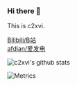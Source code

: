 ### Hi there 👋

This is c2xvi.

[Bilibili/B站](https://space.bilibili.com/642473841)
<br>
[afdian/爱发电](https://afdian.net/@c2xviNotFound303)

![c2xvi's github stats](https://github-readme-stats.vercel.app/api?username=c2xvi&hide=issues&show_icons=true&line_height=24&hide_title=true&hide_border=true&theme=codeSTACKr)

![Metrics](https://metrics.lecoq.io/c2xvi?template=classic&isocalendar=1&languages=1&stars=1&lines=1&isocalendar.duration=half-year&languages.limit=8&languages.sections=most-used&languages.colors=github&languages.threshold=0%25&languages.indepth=false&languages.recent.load=300&languages.recent.days=14&stars.limit=4&config.timezone=Asia%2FShanghai)

<!---
c2xvi/c2xvi is a ✨ special ✨ repository because its `README.md` (this file) appears on your GitHub profile.
You can click the Preview link to take a look at your changes
--->
